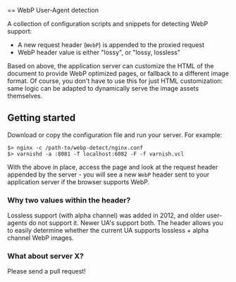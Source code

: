 == WebP User-Agent detection

A collection of configuration scripts and snippets for detecting WebP support:

- A new request header (`WebP`) is appended to the proxied request
- WebP header value is either "lossy", or "lossy, lossless"

Based on above, the application server can customize the HTML of the document to provide WebP optimized pages, or fallback to a different image format. Of course, you don't have to use this for just HTML customization: same logic can be adapted to dynamically serve the image assets themselves.


## Getting started

Download or copy the configuration file and run your server. For example:

```
$> nginx -c /path-to/webp-detect/nginx.conf
$> varnishd -a :8081 -T localhost:6082 -F -f varnish.vcl
```

With the above in place, access the page and look at the request header appended by the server - you will see a new `WebP` header sent to your application server if the browser supports WebP.

### Why two values within the header?

Lossless support (with alpha channel) was added in 2012, and older user-agents do not support it. Newer UA's support both. The header allows you to easily determine whether the current UA supports lossless + alpha channel WebP images.

### What about server X?

Please send a pull request!
